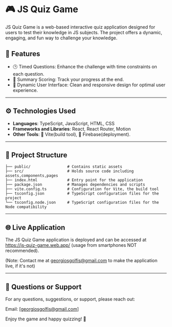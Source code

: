 # 🎮 JS Quiz Game

JS Quiz Game is a web-based interactive quiz application designed for users to test their knowledge in JS subjects. The project offers a dynamic, engaging, and fun way to challenge your knowledge.

## 🌟 Features

-   🕒 Timed Questions: Enhance the challenge with time constraints on each question.
-   🔄 Summary Scoring: Track your progress at the end.
-   🎨 Dynamic User Interface: Clean and responsive design for optimal user experience.

---

## ⚙️ Technologies Used

-   **Languages**: TypeScript, JavaScript, HTML, CSS
-   **Frameworks and Libraries**: React, React Router, Motion
-   **Other Tools**: 🔨 Vite(build tool), 🚀 Firebase(deployment).

---

## 📂 Project Structure

`├── public/                # Contains static assets`\
`├── src/                   # Holds source code including assets,components,pages`\
`├── index.html             # Entry point for the application`\
`├── package.json           # Manages dependencies and scripts`\
`├── vite.config.ts         # Configuration for Vite, the build tool`\
`├── tsconfig.json          # TypeScript configuration files for the project`\
`└── tsconfig.node.json     # TypeScript configuration files for the Node compatibility`

---

## 🌐 Live Application

The JS Quiz Game application is deployed and can be accessed at https://js-quiz-game.web.app/ (usage from smartphones NOT recommended).

(Note: Contact me at georgiosgolfis@gmail.com to make the application live, if it's not)

---

## 📧 Questions or Support

For any questions, suggestions, or support, please reach out:

Email: [georgiosgolfis@gmail.com]

Enjoy the game and happy quizzing! 🎉
